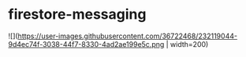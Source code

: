 # firestore-messaging

![](https://user-images.githubusercontent.com/36722468/232119044-9d4ec74f-3038-44f7-8330-4ad2ae199e5c.png | width=200)

